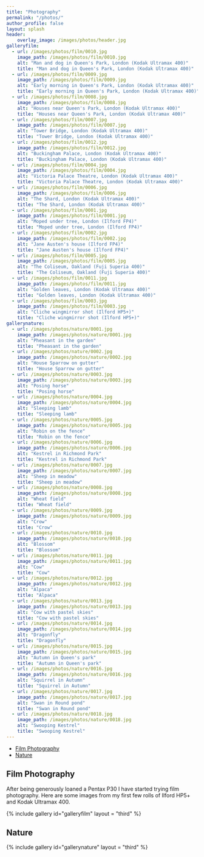 ```yaml
---
title: "Photography"
permalink: "/photos/"
author_profile: false
layout: splash
header:
    overlay_image: /images/photos/header.jpg
galleryfilm:
  - url: /images/photos/film/0010.jpg
    image_path: /images/photos/film/0010.jpg
    alt: "Man and dog in Queen's Park, London (Kodak Ultramax 400)"
    title: "Man and dog in Queen's Park, London (Kodak Ultramax 400)"
  - url: /images/photos/film/0009.jpg
    image_path: /images/photos/film/0009.jpg
    alt: "Early morning in Queen's Park, London (Kodak Ultramax 400)"
    title: "Early morning in Queen's Park, London (Kodak Ultramax 400)"
  - url: /images/photos/film/0008.jpg
    image_path: /images/photos/film/0008.jpg
    alt: "Houses near Queen's Park, London (Kodak Ultramax 400)"
    title: "Houses near Queen's Park, London (Kodak Ultramax 400)"
  - url: /images/photos/film/0007.jpg
    image_path: /images/photos/film/0007.jpg
    alt: "Tower Bridge, London (Kodak Ultramax 400)"
    title: "Tower Bridge, London (Kodak Ultramax 400)"
  - url: /images/photos/film/0012.jpg
    image_path: /images/photos/film/0012.jpg
    alt: "Buckingham Palace, London (Kodak Ultramax 400)"
    title: "Buckingham Palace, London (Kodak Ultramax 400)"
  - url: /images/photos/film/0004.jpg
    image_path: /images/photos/film/0004.jpg
    alt: "Victoria Palace Theatre, London (Kodak Ultramax 400)"
    title: "Victoria Palace Theatre, London (Kodak Ultramax 400)"
  - url: /images/photos/film/0006.jpg
    image_path: /images/photos/film/0006.jpg
    alt: "The Shard, London (Kodak Ultramax 400)"
    title: "The Shard, London (Kodak Ultramax 400)"
  - url: /images/photos/film/0001.jpg
    image_path: /images/photos/film/0001.jpg
    alt: "Moped under tree, London (Ilford FP4)"
    title: "Moped under tree, London (Ilford FP4)"
  - url: /images/photos/film/0002.jpg
    image_path: /images/photos/film/0002.jpg
    alt: "Jane Austen's house (Ilford FP4)"
    title: "Jane Austen's house (Ilford FP4)"
  - url: /images/photos/film/0005.jpg
    image_path: /images/photos/film/0005.jpg
    alt: "The Coliseum, Oakland (Fuji Superia 400)"
    title: "The Coliseum, Oakland (Fuji Superia 400)"
  - url: /images/photos/film/0011.jpg
    image_path: /images/photos/film/0011.jpg
    alt: "Golden leaves, London (Kodak Ultramax 400)"
    title: "Golden leaves, London (Kodak Ultramax 400)"
  - url: /images/photos/film/0003.jpg
    image_path: /images/photos/film/0003.jpg
    alt: "Cliche wingmirror shot (Ilford HP5+)"
    title: "Cliche wingmirror shot (Ilford HP5+)"
gallerynature:
  - url: /images/photos/nature/0001.jpg
    image_path: /images/photos/nature/0001.jpg
    alt: "Pheasant in the garden"
    title: "Pheasant in the garden"
  - url: /images/photos/nature/0002.jpg
    image_path: /images/photos/nature/0002.jpg
    alt: "House Sparrow on gutter"
    title: "House Sparrow on gutter"
  - url: /images/photos/nature/0003.jpg
    image_path: /images/photos/nature/0003.jpg
    alt: "Posing horse"
    title: "Posing horse"
  - url: /images/photos/nature/0004.jpg
    image_path: /images/photos/nature/0004.jpg
    alt: "Sleeping lamb"
    title: "Sleeping lamb"
  - url: /images/photos/nature/0005.jpg
    image_path: /images/photos/nature/0005.jpg
    alt: "Robin on the fence"
    title: "Robin on the fence"
  - url: /images/photos/nature/0006.jpg
    image_path: /images/photos/nature/0006.jpg
    alt: "Kestrel in Richmond Park"
    title: "Kestrel in Richmond Park"
  - url: /images/photos/nature/0007.jpg
    image_path: /images/photos/nature/0007.jpg
    alt: "Sheep in meadow"
    title: "Sheep in meadow"
  - url: /images/photos/nature/0008.jpg
    image_path: /images/photos/nature/0008.jpg
    alt: "Wheat field"
    title: "Wheat field"
  - url: /images/photos/nature/0009.jpg
    image_path: /images/photos/nature/0009.jpg
    alt: "Crow"
    title: "Crow"
  - url: /images/photos/nature/0010.jpg
    image_path: /images/photos/nature/0010.jpg
    alt: "Blossom"
    title: "Blossom"
  - url: /images/photos/nature/0011.jpg
    image_path: /images/photos/nature/0011.jpg
    alt: "Cow"
    title: "Cow"
  - url: /images/photos/nature/0012.jpg
    image_path: /images/photos/nature/0012.jpg
    alt: "Alpaca"
    title: "Alpaca"
  - url: /images/photos/nature/0013.jpg
    image_path: /images/photos/nature/0013.jpg
    alt: "Cow with pastel skies"
    title: "Cow with pastel skies"
  - url: /images/photos/nature/0014.jpg
    image_path: /images/photos/nature/0014.jpg
    alt: "Dragonfly"
    title: "Dragonfly"
  - url: /images/photos/nature/0015.jpg
    image_path: /images/photos/nature/0015.jpg
    alt: "Autumn in Queen's park"
    title: "Autumn in Queen's park"
  - url: /images/photos/nature/0016.jpg
    image_path: /images/photos/nature/0016.jpg
    alt: "Squirrel in Autumn"
    title: "Squirrel in Autumn"
  - url: /images/photos/nature/0017.jpg
    image_path: /images/photos/nature/0017.jpg
    alt: "Swan in Round pond"
    title: "Swan in Round pond"
  - url: /images/photos/nature/0018.jpg
    image_path: /images/photos/nature/0018.jpg
    alt: "Swooping Kestrel"
    title: "Swooping Kestrel"
---
```


- [Film Photography](#film-photography)
- [Nature](#nature)

## Film Photography

After being generously loaned a Pentax P30 I have started trying film photography. Here are some images from my first few rolls of Ilford HP5+ and Kodak Ultramax 400.

{% include gallery id="galleryfilm" layout = "third" %}

## Nature

{% include gallery id="gallerynature" layout = "third" %}